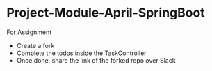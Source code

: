 # Project-Module-April-SpringBoot

For Assignment

- Create a fork
- Complete the todos inside the TaskController
- Once done, share the link of the forked repo over Slack
